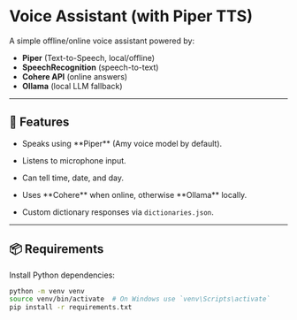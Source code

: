 # Voice Assistant (with Piper TTS)

A simple offline/online voice assistant powered by:

- **Piper** (Text-to-Speech, local/offline)
- **SpeechRecognition** (speech-to-text)
- **Cohere API** (online answers)
- **Ollama** (local LLM fallback)


---



## 🚀 Features

- Speaks using \*\*Piper\*\* (Amy voice model by default).
- Listens to microphone input.
- Can tell time, date, and day.
- Uses \*\*Cohere\*\* when online, otherwise \*\*Ollama\*\* locally.

- Custom dictionary responses via `dictionaries.json`.



---



## 📦 Requirements

Install Python dependencies:

```bash
python -m venv venv
source venv/bin/activate  # On Windows use `venv\Scripts\activate`
pip install -r requirements.txt
```

